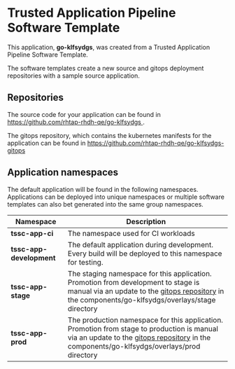 # Trusted Application Pipeline Software Template

This application, **go-klfsydgs**, was created from a Trusted Application Pipeline Software Template.

The software templates create a new source and gitops deployment repositories with a sample source application. 

## Repositories

The source code for your application can be found in [https://github.com/rhtap-rhdh-qe/go-klfsydgs ](https://github.com/rhtap-rhdh-qe/go-klfsydgs ).
 
The gitops repository, which contains the kubernetes manifests for the application can be found in 
[https://github.com/rhtap-rhdh-qe/go-klfsydgs-gitops ](https://github.com/rhtap-rhdh-qe/go-klfsydgs-gitops ) 

## Application namespaces 

The default application will be found in the following namespaces. Applications can be deployed into unique namespaces or multiple software templates can also bet generated into the same group namespaces.  

|  Namespace   |  Description   |  
| -------- | -------- |
| **tssc-app-ci** | The namespace used for CI workloads |
| **tssc-app-development** | The default application during development. Every build will be deployed to this namespace for testing. |
| **tssc-app-stage** | The staging namespace for this application. Promotion from development to stage is manual via an update to the [gitops repository](https://github.com/rhtap-rhdh-qe/go-klfsydgs-gitops ) in the components/go-klfsydgs/overlays/stage directory |
| **tssc-app-prod** | The production namespace for this application. Promotion from stage to production is manual via an update to the [gitops repository](https://github.com/rhtap-rhdh-qe/go-klfsydgs-gitops ) in the components/go-klfsydgs/overlays/prod directory |